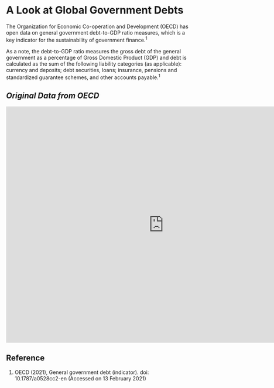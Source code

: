 # A Look at Global Government Debts
The Organization for Economic Co-operation and Development (OECD) has open data on general government debt-to-GDP ratio measures, which is a key indicator for the sustainability of government finance.<sup>1</sup>

As a note, the debt-to-GDP ratio measures the gross debt of the general government as a percentage of Gross Domestic Product (GDP) and debt is calculated as the sum of the following liability categories (as applicable): currency and deposits; debt securities, loans; insurance, pensions and standardized guarantee schemes, and other accounts payable.<sup>1</sup>

<div class="flourish-embed flourish-chart" data-src="visualisation/5284012"><script src="https://public.flourish.studio/resources/embed.js"></script></div>

## _Original Data from OECD_
<iframe src="https://data.oecd.org/chart/6gJP" width="860" height="645" style="border: 0" mozallowfullscreen="true" webkitallowfullscreen="true" allowfullscreen="true"><a href="https://data.oecd.org/chart/6gJP" target="_blank">OECD Chart: General government debt, Total, % of GDP, Annual, 2018</a></iframe>

## Reference
1. OECD (2021), General government debt (indicator). doi: 10.1787/a0528cc2-en (Accessed on 13 February 2021)
